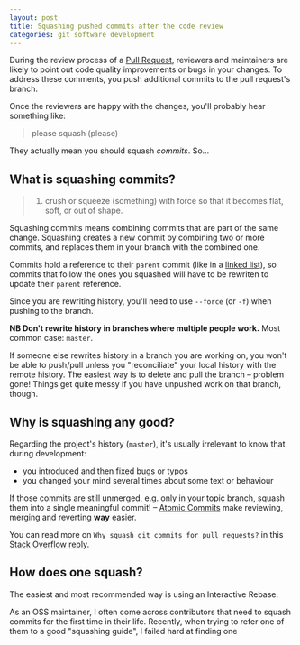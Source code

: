 ```yaml
---
layout: post
title: Squashing pushed commits after the code review
categories: git software development
---
```


During the review process of a [Pull Request], reviewers and maintainers are likely to point out code quality improvements or bugs in your changes. To address these comments, you push additional commits to the pull request's branch.

Once the reviewers are happy with the changes, you'll probably hear something like:

> please squash (please)

They actually mean you should squash _commits_. So...

## What is squashing commits?

> 1. crush or squeeze (something) with force so that it becomes flat, soft, or out of shape.

Squashing commits means combining commits that are part of the same change. Squashing creates a new commit by combining two or more commits, and replaces them in your branch with the combined one.

Commits hold a reference to their `parent` commit (like in a [linked list]), so commits that follow the ones you squashed will have to be rewriten to update their `parent` reference.

Since you are rewriting history, you'll need to use `--force` (or `-f`) when pushing to the branch.

**NB Don't rewrite history in branches where multiple people work.** Most common case: `master`.

If someone else rewrites history in a branch you are working on, you won't be able to push/pull unless you "reconciliate" your local history with the remote history. The easiest way is to delete and pull the branch – problem gone! Things get quite messy if you have unpushed work on that branch, though.

## Why is squashing any good?

Regarding the project's history (`master`), it's usually irrelevant to know that during development:

- you introduced and then fixed bugs or typos
- you changed your mind several times about some text or behaviour

If those commits are still unmerged, e.g. only in your topic branch, squash them into a single meaningful commit! – [Atomic Commits] make reviewing, merging and reverting __way__ easier.


You can read more on `Why squash git commits for pull requests?` in this [Stack Overflow reply].

## How does one squash?

The easiest and most recommended way is using an Interactive Rebase.

As an OSS maintainer, I often come across contributors that need to squash commits for the first time in their life. Recently, when trying to refer one of them to a good "squashing guide", I failed hard at finding one

[Pull Request]: https://help.github.com/articles/using-pull-requests/
[linked list]: https://en.wikipedia.org/wiki/Linked_list
[Atomic Commits]: http://www.freshconsulting.com/atomic-commits/
[Stack Overflow reply]: http://programmers.stackexchange.com/questions/263164/why-squash-git-commits-for-pull-requests#answer-263172
[Rewriting History]: https://git-scm.com/book/en/v2/Git-Tools-Rewriting-History
